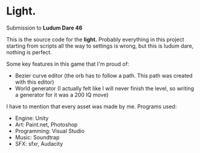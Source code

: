 # Light.

Submission to **Ludum Dare 46**

This is the source code for the **light.** Probably everything in this project starting from scripts all the way to settings is wrong, but this is ludum dare, nothing is perfect.

Some key features in this game that I'm proud of:

* Bezier curve editor (the orb has to follow a path. This path was created with this editor)
* World generator (I actually felt like I will never finish the level, so writing a generator for it was a 200 IQ move)

I have to mention that every asset was made by me. Programs used:

* Engine: Unity
* Art: Paint.net, Photoshop
* Programming: Visual Studio
* Music: Soundtrap
* SFX: sfxr, Audacity

